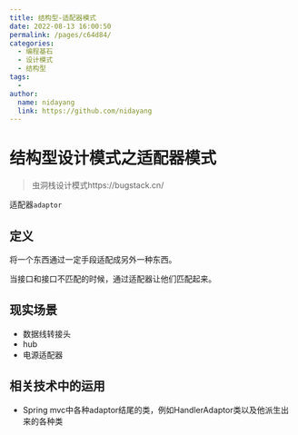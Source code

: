 ```yaml
---
title: 结构型-适配器模式
date: 2022-08-13 16:00:50
permalink: /pages/c64d84/
categories:
  - 编程基石
  - 设计模式
  - 结构型
tags:
  - 
author: 
  name: nidayang
  link: https://github.com/nidayang
---
```

# 结构型设计模式之适配器模式

> 虫洞栈设计模式https://bugstack.cn/

适配器`adaptor`

## 定义

将一个东西通过一定手段适配成另外一种东西。

当接口和接口不匹配的时候，通过适配器让他们匹配起来。

## 现实场景

- 数据线转接头
- hub
- 电源适配器

## 相关技术中的运用

- Spring mvc中各种adaptor结尾的类，例如HandlerAdaptor类以及他派生出来的各种类

